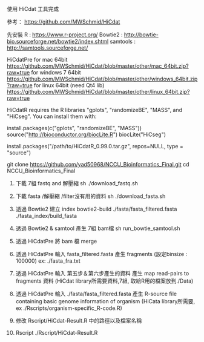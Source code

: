 使用 HiCdat 工具完成

參考：
https://github.com/MWSchmid/HiCdat

先安裝
R : https://www.r-project.org/
Bowtie2 : http://bowtie-bio.sourceforge.net/bowtie2/index.shtml
samtools : http://samtools.sourceforge.net/

HiCdatPre 
	for mac 64bit
		https://github.com/MWSchmid/HiCdat/blob/master/other/mac_64bit.zip?raw=true
	for windows 7 64bit
		https://github.com/MWSchmid/HiCdat/blob/master/other/windows_64bit.zip?raw=true
	for linux 64bit (need Qt4 lib)
		https://github.com/MWSchmid/HiCdat/blob/master/other/linux_64bit.zip?raw=true

HiCdatR requires the R libraries "gplots", "randomizeBE", "MASS", and "HiCseg". You can install them with:

install.packages(c("gplots", "randomizeBE", "MASS"))
source("http://bioconductor.org/biocLite.R")
biocLite("HiCseg")

install.packages("/path/to/HiCdatR_0.99.0.tar.gz", repos=NULL, type = "source")




git clone https://github.com/yad50968/NCCU_Bioinformatics_Final.git
cd NCCU_Bioinformatics_Final


1. 下載 7組 fastq and 解壓縮
sh ./download_fastq.sh



2. 下載 fasta /解壓縮 /filter沒有用的資料
sh ./download_fasta.sh

3. 透過 Bowtie2 建立 index
bowtie2-build ./fasta/fasta_filtered.fasta ./fasta_index/build_fasta

4. 透過 Bowtie2 & samtool 產生 7組 bam檔 
sh run_bowtie_samtool.sh

5. 透過 HiCdatPre 將 bam 檔 merge
6. 透過 HiCdatPre 輸入 fasta_filtered.fasta 產生 fragments (設定binsize : 100000) ex: ./fasta_fra.txt
7. 透過 HiCdatPre 輸入 第五步＆第六步產生的資料 產生 map read-pairs to fragments 資料 (HiCdat library所需要資料,7組, 取給R用的檔案放到./Data)
8. 透過 HiCdatPre 輸入 ./fasta/fasta_filtered.fasta 產生 R-source file containing basic genome information of organism (HiCata library所需要, ex ./Rscripts/organism-specific_R-code.R)

9. 修改 Rscript/HiCdat-Result.R 中的路徑以及檔案名稱
10. Rscript ./Rscript/HiCdat-Result.R

